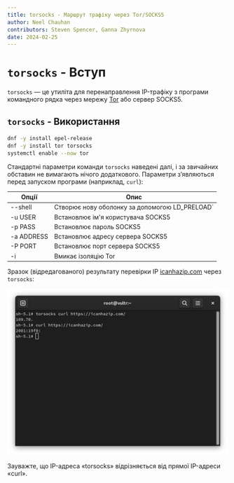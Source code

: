 ```yaml
---
title: torsocks - Маршрут трафіку через Tor/SOCKS5
author: Neel Chauhan
contributors: Steven Spencer, Ganna Zhyrnova
date: 2024-02-25
---
```


# `torsocks` - Вступ

`torsocks` — це утиліта для перенаправлення IP-трафіку з програми командного рядка через мережу [Tor](https://www.torproject.org/) або сервер SOCKS5.

## `torsocks` - Використання

```bash
dnf -y install epel-release
dnf -y install tor torsocks
systemctl enable --now tor
```

Стандартні параметри команди `torsocks` наведені далі, і за звичайних обставин не вимагають нічого додаткового. Параметри з’являються перед запуском програми (наприклад, `curl`):

| Опції      | Опис                                                                 |
| ---------- | -------------------------------------------------------------------- |
| --shell    | Створює нову оболонку за допомогою LD_PRELOAD\` |
| -u USER    | Встановлює ім'я користувача SOCKS5                                   |
| -p PASS    | Встановлює пароль SOCKS5                                             |
| -a ADDRESS | Встановлює адресу сервера SOCKS5                                     |
| -P PORT    | Встановлює порт сервера SOCKS5                                       |
| -i         | Вмикає ізоляцію Tor                                                  |

Зразок (відредагованого) результату перевірки IP [icanhazip.com](https://icanhazip.com/) через `torsocks`:

![torsocks output](./images/torsocks.png)

Зауважте, що IP-адреса «torsocks» відрізняється від прямої IP-адреси «curl».
